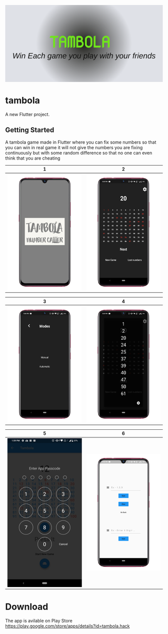 ![Image](img/1.png)
# tambola

A new Flutter project.

## Getting Started

A tambola game made in Flutter where you can fix some numbers so that you can win in real game it will not give the numbers you are fixing continuously but with some random difference so that no one can even think that you are cheating    


| 1 | 2|
|------|-------|
|<img src="img/2.jpeg" width="400"/>|<img src="img/4.jpeg" width="400"/>|


| 3 | 4|
|------|-------|
|<img src="img/5.jpeg" width="400"/>|<img src="img/6.jpeg" width="400"/>|

| 5 | 6 |
|------|-------|
|<img src="img/3.jpeg" width="400"/>|<img src="img/7.jpeg" width="400"/>|    

# Download
The app is avilable on Play Store
https://play.google.com/store/apps/details?id=tambola.hack
